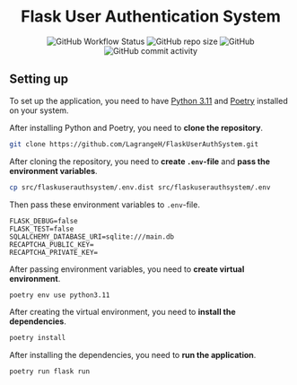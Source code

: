 <h1 align="center">Flask User Authentication System</h1>

<div align="center">
  <img alt="GitHub Workflow Status" src="https://img.shields.io/github/actions/workflow/status/LagrangeH/FlaskUserAuthSystem/python-app.yml">
  <img alt="GitHub repo size" src="https://img.shields.io/github/repo-size/LagrangeH/FlaskUserAuthSystem">
  <img alt="GitHub" src="https://img.shields.io/github/license/LagrangeH/FlaskUserAuthSystem">
  <img alt="GitHub commit activity" src="https://img.shields.io/github/commit-activity/m/LagrangeH/FlaskUserAuthSystem">
</div>

[//]: # (This is a simple Flask User Authentication System. It uses Flask-SQLAlchemy for database management and SQLite for database. It uses Flask-Login for user session management. It uses Flask-WTF for form handling. It uses Flask-Bootstrap for styling. It uses Flask-Gravatar for user profile picture. It uses Flask-Mail for sending emails. It uses Flask-Script for running the application. It uses Flask-Migrate for database migrations. It uses Flask-DebugToolbar for debugging. It uses Flask-Testing for testing.)

## Setting up

To set up the application, you need to have [Python 3.11](https://www.python.org/downloads/) and [Poetry](https://python-poetry.org/docs/#installation) installed on your system.

After installing Python and Poetry, you need to **clone the repository**.

```bash
git clone https://github.com/LagrangeH/FlaskUserAuthSystem.git
```

After cloning the repository, you need to **create `.env`-file** and **pass the environment variables**.

```bash
cp src/flaskuserauthsystem/.env.dist src/flaskuserauthsystem/.env
```

Then pass these environment variables to `.env`-file.

```dotenv
FLASK_DEBUG=false
FLASK_TEST=false
SQLALCHEMY_DATABASE_URI=sqlite:///main.db
RECAPTCHA_PUBLIC_KEY=
RECAPTCHA_PRIVATE_KEY=
```

After passing environment variables, you need to **create virtual environment**.

```bash
poetry env use python3.11
```
After creating the virtual environment, you need to **install the dependencies**.

```bash
poetry install
```

After installing the dependencies, you need to **run the application**.

```bash
poetry run flask run
```
